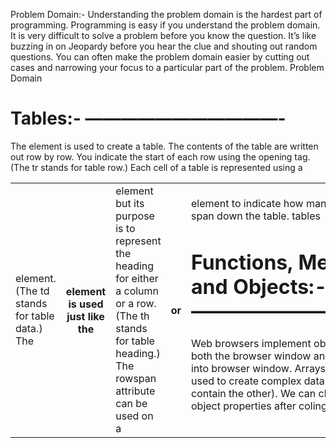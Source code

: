 Problem Domain:-
Understanding the problem domain is the hardest part of programming.
Programming is easy if you understand the problem domain.
It is very difficult to solve a problem before you know the question. It’s like buzzing in on Jeopardy before you hear the clue and shouting out random questions.
You can often make the problem domain easier by cutting out cases and narrowing your focus to a particular part of the problem.
Problem Domain

# Tables:- ———————————-

The <table> element is used to create a table. The contents of the table are written out row by row.
You indicate the start of each row using the opening <tr> tag. (The tr stands for table row.)
Each cell of a table is represented using a <td> element. (The td stands for table data.)
The <th> element is used just like the <td> element but its purpose is to represent the heading for either a column or a row. (The th stands for table heading.)
The rowspan attribute can be used on a <th> or <td> element to indicate how many rows a cell should span down the table.
tables

# Functions, Methods, and Objects:- ———————————-

Web browsers implement objects that represent both the browser window and document loaded into browser window.
Arrays and objects can be used to create complex data sets(and both can contain the other).
We can change the value of object properties after coling it.
